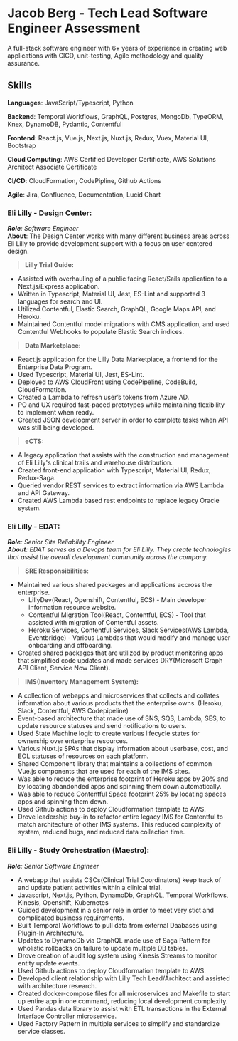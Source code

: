 # Jacob Berg - Tech Lead Software Engineer Assessment 
A full-stack software engineer with 6+ years of experience in creating web applications with CICD, unit-testing, Agile methodology and quality assurance.
## **Skills**

**Languages**: JavaScript/Typescript, Python

**Backend**: Temporal Workflows, GraphQL, Postgres, MongoDb, TypeORM, Knex, DynamoDB, Pydantic, Contentful

**Frontend**: React.js, Vue.js, Next.js, Nuxt.js, Redux, Vuex, Material UI, Bootstrap

**Cloud Computing**: AWS Certified Developer Certificate, AWS Solutions Architect Associate Certificate

**CI/CD**: CloudFormation, CodePipline, Github Actions

**Agile**: Jira, Confluence, Documentation, Lucid Chart

### **Eli Lilly - Design Center:** 

***Role**: Software Engineer*  
**About**: The Design Center works with many different business areas across Eli Lilly to provide development support with a focus on user centered design.

> **Lilly Trial Guide:** 

- Assisted with overhauling of a public facing React/Sails application to a Next.js/Express application.
- Written in Typescript, Material UI, Jest, ES-Lint and supported 3 languages for search and UI.
- Utilized Contentful, Elastic Search, GraphQL, Google Maps API, and Heroku.
- Maintained Contentful model migrations with CMS application, and used Contentful Webhooks to populate Elastic Search indices.

> **Data Marketplace:** 

- React.js application for the Lilly Data Marketplace, a frontend for the Enterprise Data Program.
- Used Typescript, Material UI, Jest, ES-Lint.
- Deployed to AWS CloudFront using CodePipeline, CodeBuild, CloudFormation.
- Created a Lambda to refresh user’s tokens from Azure AD.
- PO and UX required fast-paced prototypes while maintaining flexibility to implement when ready.
- Created JSON development server in order to complete tasks when API was still being developed.

> **eCTS:** 

- A legacy application that assists with the construction and management of Eli Lilly's clinical trails and warehouse distribution. 
- Created front-end application with Typescript, Material UI, Redux, Redux-Saga.
- Queried vendor REST services to extract information via AWS Lambda and API Gateway.
- Created AWS Lambda based rest endpoints to replace legacy Oracle system.

### **Eli Lilly - EDAT:** 

***Role**: Senior Site Reliability Engineer*  
***About**: EDAT serves as a Devops team for Eli Lilly. They create technologies that assist the overall development community across the company.*

> **SRE Responsibilities:**

- Maintained various shared packages and applications accross the enterprise.
  - LillyDev(React, Openshift, Contentful, ECS) - Main developer information resource website.
  - Contentful Migration Tool(React, Contentful, ECS) - Tool that assisted with migration of Contentful assets.
  - Heroku Services, Contentful Services, Slack Services(AWS Lambda, Eventbridge) - Various Lambdas that would modify and manage user onboarding and offboarding.
- Created shared packages that are utilized by product monitoring apps that simplified code updates and made services DRY(Microsoft Graph API Client, Service Now Client).

> **IMS(Inventory Management System):**

- A collection of webapps and microservices that collects and collates information about various products that the enterprise owns. (Heroku, Slack, Contentful, AWS Codepipeline)
- Event-based architecture that made use of SNS, SQS, Lambda, SES, to update resource statuses and send notifications to users.
- Used State Machine logic to create various lifecycle states for ownership over enterprise resources. 
- Various Nuxt.js SPAs that display information about userbase, cost, and EOL statuses of resources on each platform.
- Shared Component library that maintains a collections of common Vue.js components that are used for each of the IMS sites.
- Was able to reduce the enterprise footprint of Heroku apps by 20% and by locating abandonded apps and spinning them down automatically.
- Was able to reduce Contentful Space footprint 25% by locating spaces apps and spinning them down.
- Used Github actions to deploy Cloudformation template to AWS.
- Drove leadership buy-in to refactor entire legacy IMS for Contentful to match architecture of other IMS systems. This reduced complexity of system, reduced bugs, and reduced data collection time.

### **Eli Lilly - Study Orchestration (Maestro):** 

***Role**: Senior Software Engineer*  

- A webapp that assists CSCs(Clinical Trial Coordinators) keep track of and update patient activities within a clinical trial.
- Javascript, Next.js, Python, DynamoDb, GraphQL, Temporal Workflows, Kinesis, Openshift, Kubernetes
- Guided development in a senior role in order to meet very stict and complicated business requirements.
- Built Temporal Workflows to pull data from external Daabases using Plugin-In Architecture.
- Updates to DynamoDb via GraphQL made use of Saga Pattern for wholistic rollbacks on failure to update multiple DB tables.
- Drove creation of audit log system using Kinesis Streams to monitor entity update events.
- Used Github actions to deploy Cloudformation template to AWS.
- Developed client relationship with Lilly Tech Lead/Architect and assisted with architecture research.
- Created docker-compose files for all microservices and Makefile to start up entire app in one command, reducing local development complexity.
- Used Pandas data library to assist with ETL transactions in the External Interface Controller microservice.
- Used Factory Pattern in multiple services to simplify and standardize service classes.



